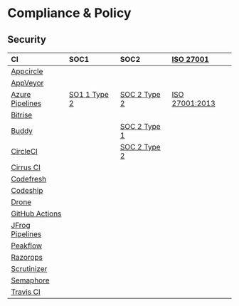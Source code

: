 # Compliance & Policy

## Security

|CI|SOC1|SOC2|[ISO 27001][]|
|:--|:--|:--|:--|
|[Appcircle][]      ||||
|[AppVeyor][]       ||||
|[Azure Pipelines][]|[SO1 1 Type 2](https://docs.microsoft.com/ja-jp/azure/devops/organizations/security/data-protection?view=azure-devops#compliance-certifications)|[SOC 2 Type 2](https://docs.microsoft.com/ja-jp/azure/devops/organizations/security/data-protection?view=azure-devops#compliance-certifications)|[ISO 27001:2013](https://docs.microsoft.com/ja-jp/azure/devops/organizations/security/data-protection?view=azure-devops#compliance-certifications)|
|[Bitrise][]        ||||
|[Buddy][]          ||[SOC 2 Type 1](https://buddy.works/security)||
|[CircleCI][]       ||[SOC 2 Type 2](https://circleci.com/security/)||
|[Cirrus CI][]      ||||
|[Codefresh][]      ||||
|[Codeship][]       ||||
|[Drone][]          ||||
|[GitHub Actions][] ||||
|[JFrog Pipelines][]||||
|[Peakflow][]       ||||
|[Razorops][]       ||||
|[Scrutinizer][]    ||||
|[Semaphore][]      ||||
|[Travis CI][]      ||||

[Appcircle]:https://appcircle.io/
[AppVeyor]:https://www.appveyor.com
[Azure Pipelines]:https://azure.microsoft.com/ja-jp/services/devops/pipelines/
[Bitrise]:https://www.bitrise.io
[Buddy]:https://buddy.works
[CircleCI]:https://circleci.com
[Cirrus CI]:https://cirrus-ci.org/
[Codefresh]:https://codefresh.io/
[Codeship]:https://codeship.com/
[Codeship Basic]:https://codeship.com/
[Codeship Pro]:https://codeship.com/
[Codeship]:https://codeship.com/
[Drone]:https://cloud.drone.io/
[GitHub Actions]:https://help.github.com/en/articles/about-github-actions
[JFrog Pipelines]:https://www.jfrog.com/confluence/display/JFROG/JFrog+Pipelines
[Peakflow]:https://www.peakflow.io/
[Razorops]:https://razorops.com/
[Scrutinizer]:https://scrutinizer-ci.com
[Semaphore]:https://semaphoreci.com/
[Travis CI]:https://travis-ci.com/

[ISO 27001]:https://www.jqa.jp/service_list/management/service/iso27001/
